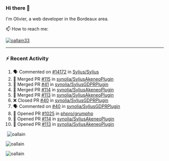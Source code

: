 ### Hi there 👋

I'm Olivier, a web developer in the Bordeaux area.

📫 How to reach me:

<p> <a href="https://twitter.com/oallain33" target="blank"><img src="https://img.shields.io/twitter/follow/oallain33?logo=twitter&style=for-the-badge" alt="oallain33" /></a> </p>

---

### :zap: Recent Activity

<!--START_SECTION:activity-->
1. 🗣 Commented on [#14172](https://github.com/Sylius/Sylius/issues/14172) in [Sylius/Sylius](https://github.com/Sylius/Sylius)
2. 🎉 Merged PR [#115](https://github.com/synolia/SyliusAkeneoPlugin/pull/115) in [synolia/SyliusAkeneoPlugin](https://github.com/synolia/SyliusAkeneoPlugin)
3. 🎉 Merged PR [#41](https://github.com/synolia/SyliusGDPRPlugin/pull/41) in [synolia/SyliusGDPRPlugin](https://github.com/synolia/SyliusGDPRPlugin)
4. 🎉 Merged PR [#114](https://github.com/synolia/SyliusAkeneoPlugin/pull/114) in [synolia/SyliusAkeneoPlugin](https://github.com/synolia/SyliusAkeneoPlugin)
5. 🎉 Merged PR [#113](https://github.com/synolia/SyliusAkeneoPlugin/pull/113) in [synolia/SyliusAkeneoPlugin](https://github.com/synolia/SyliusAkeneoPlugin)
6. ❌ Closed PR [#40](https://github.com/synolia/SyliusGDPRPlugin/pull/40) in [synolia/SyliusGDPRPlugin](https://github.com/synolia/SyliusGDPRPlugin)
7. 🗣 Commented on [#40](https://github.com/synolia/SyliusGDPRPlugin/issues/40) in [synolia/SyliusGDPRPlugin](https://github.com/synolia/SyliusGDPRPlugin)
8. 💪 Opened PR [#1025](https://github.com/phpro/grumphp/pull/1025) in [phpro/grumphp](https://github.com/phpro/grumphp)
9. 💪 Opened PR [#114](https://github.com/synolia/SyliusAkeneoPlugin/pull/114) in [synolia/SyliusAkeneoPlugin](https://github.com/synolia/SyliusAkeneoPlugin)
10. 💪 Opened PR [#113](https://github.com/synolia/SyliusAkeneoPlugin/pull/113) in [synolia/SyliusAkeneoPlugin](https://github.com/synolia/SyliusAkeneoPlugin)
<!--END_SECTION:activity-->

<p>&nbsp;<img align="center" src="https://github-readme-stats.vercel.app/api?username=oallain&show_icons=true&locale=en" alt="oallain" /></p>

<p><img align="center" src="https://github-readme-streak-stats.herokuapp.com/?user=oallain&" alt="oallain" /></p>

<p><img src="https://github-readme-stats.vercel.app/api/top-langs?username=oallain&show_icons=true&locale=en&layout=compact" alt="oallain" /></p>
